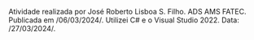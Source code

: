 Atividade realizada por José Roberto Lisboa S. Filho. ADS AMS FATEC. Publicada em /06/03/2024/.
Utilizei C# e o Visual Studio 2022.
Data: /27/03/2024/.
